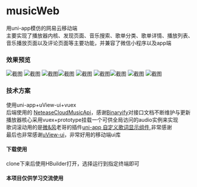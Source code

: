 # musicWeb
用uni-app模仿的网易云移动端<br/>
主要实现了播放器内核、发现页面、音乐搜索、歌单分类、歌单详情、播放列表、音乐播放页面以及评论页面等主要功能，并兼容了微信小程序以及app端<br/>

### 效果预览<br/>
![截图](/static/Screenshot/home.png) ![截图](/static/Screenshot/hotSearch.png) ![截图](/static/Screenshot/searchResult.png)![截图](/static/Screenshot/songsList.png) ![截图](/static/Screenshot/playlistDetails.png) ![截图](/static/Screenshot/playList.png)![截图](/static/Screenshot/musicPlayPage.png) ![截图](/static/Screenshot/lyrics.png) ![截图](/static/Screenshot/comment.png)<br/>

### 技术方案<br/>
使用uni-app+uView-ui+vuex<br/>后端使用的 [NeteaseCloudMusicApi](https://binaryify.github.io/NeteaseCloudMusicApi/#/?id=neteasecloudmusicapi)，感谢[Binaryify](https://github.com/Binaryify)对接口文档不断维护与更新<br/>
播放器核心采用vuex+prototype挂载一个可供全局访问的audio实例来实现<br/>
歌词滚动用的是[微&风](https://github.com/bing-idea)老哥的插件[uni-app 自定义歌词显示组件](https://github.com/bing-idea/bing-lyric-demo),非常感谢<br/>
最后也非常感谢[uView-ui](https://github.com/YanxinNet/uView)，非常好用的移动端ui库<br/>

#### 下载使用<br/>
clone下来后使用HBuilder打开，选择运行到指定终端即可

#### 本项目仅供学习交流使用





